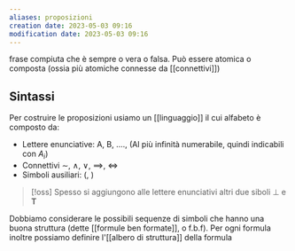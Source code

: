 ```yaml
---
aliases: proposizioni
creation date: 2023-05-03 09:16
modification date: 2023-05-03 09:16
---
```


frase compiuta che è sempre o vera o falsa. Può essere atomica o composta (ossia più atomiche connesse da [[connettivi]])

## Sintassi
Per costruire le proposizioni usiamo un [[linguaggio]] il cui alfabeto è composto da:
- Lettere enunciative: A, B, ...., (Al più infinità numerabile, quindi indicabili con $A_{i}$)
- Connettivi $\sim$, $\land$, $\lor$, $\implies$, $\iff$
- Simboli ausiliari: (, )

>[!oss]
>Spesso si aggiungono alle lettere enunciativi altri due siboli $\perp$ e **T**

Dobbiamo considerare le possibili sequenze di simboli che hanno una buona struttura (dette [[formule ben formate]], o f.b.f). 
Per ogni formula inoltre possiamo definire l'[[albero di struttura]] della formula
